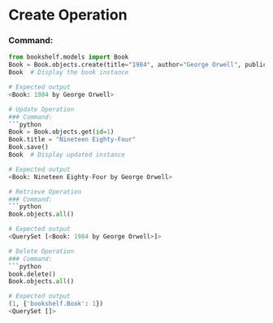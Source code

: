 # Create Operation
### Command:
```python
from bookshelf.models import Book
Book = Book.objects.create(title="1984", author="George Orwell", publication_year=1949)
Book  # Display the book instance

# Expected output
<Book: 1984 by George Orwell>

# Update Operation
### Command:
```python
Book = Book.objects.get(id=1)
Book.title = "Nineteen Eighty-Four"
Book.save()
Book  # Display updated instance

# Expected output
<Book: Nineteen Eighty-Four by George Orwell>

# Retrieve Operation
### Command:
```python
Book.objects.all()

# Expected output
<QuerySet [<Book: 1984 by George Orwell>]>

# Delete Operation
### Command:
```python
book.delete()
Book.objects.all()

# Expected output
(1, {'bookshelf.Book': 1})
<QuerySet []>